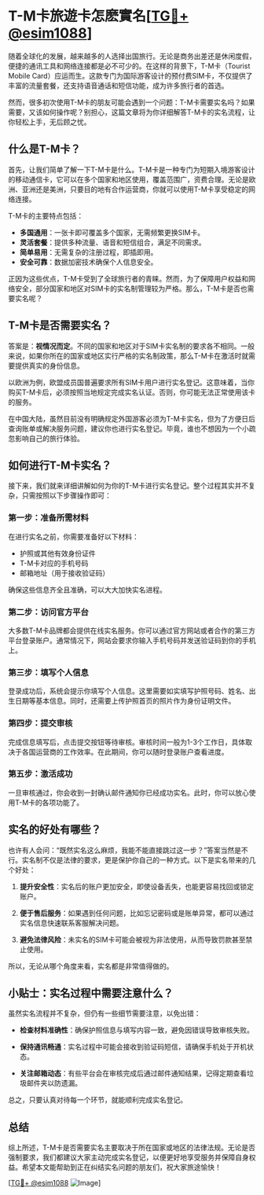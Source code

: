 # T-M卡旅遊卡怎麽實名[[TG💪+ @esim1088](https://t.me/s/esim1088)]

随着全球化的发展，越来越多的人选择出国旅行。无论是商务出差还是休闲度假，便捷的通讯工具和网络连接都是必不可少的。在这样的背景下，T-M卡（Tourist Mobile Card）应运而生。这款专门为国际游客设计的预付费SIM卡，不仅提供了丰富的流量套餐，还支持语音通话和短信功能，成为许多旅行者的首选。

然而，很多初次使用T-M卡的朋友可能会遇到一个问题：T-M卡需要实名吗？如果需要，又该如何操作呢？别担心，这篇文章将为你详细解答T-M卡的实名流程，让你轻松上手，无后顾之忧。

## 什么是T-M卡？

首先，让我们简单了解一下T-M卡是什么。T-M卡是一种专门为短期入境游客设计的移动通信卡，它可以在多个国家和地区使用，覆盖范围广，资费合理。无论是欧洲、亚洲还是美洲，只要目的地有合作运营商，你就可以使用T-M卡享受稳定的网络连接。

T-M卡的主要特点包括：
- **多国通用**：一张卡即可覆盖多个国家，无需频繁更换SIM卡。
- **灵活套餐**：提供多种流量、语音和短信组合，满足不同需求。
- **简单易用**：无需复杂的注册过程，即插即用。
- **安全可靠**：数据加密技术确保个人信息安全。

正因为这些优点，T-M卡受到了全球旅行者的青睐。然而，为了保障用户权益和网络安全，部分国家和地区对SIM卡的实名制管理较为严格。那么，T-M卡是否也需要实名呢？

## T-M卡是否需要实名？

答案是：**视情况而定**。不同的国家和地区对于SIM卡实名制的要求各不相同。一般来说，如果你所在的国家或地区实行严格的实名制政策，那么T-M卡在激活时就需要提供真实的身份信息。

以欧洲为例，欧盟成员国普遍要求所有SIM卡用户进行实名登记。这意味着，当你购买T-M卡后，必须按照当地规定完成实名认证。否则，你可能无法正常使用该卡的服务。

在中国大陆，虽然目前没有明确规定外国游客必须为T-M卡实名，但为了方便日后查询账单或解决服务问题，建议你也进行实名登记。毕竟，谁也不想因为一个小疏忽影响自己的旅行体验。

## 如何进行T-M卡实名？

接下来，我们就来详细讲解如何为你的T-M卡进行实名登记。整个过程其实并不复杂，只需按照以下步骤操作即可：

### 第一步：准备所需材料

在进行实名之前，你需要准备好以下材料：
- 护照或其他有效身份证件
- T-M卡对应的手机号码
- 邮箱地址（用于接收验证码）

确保这些信息齐全且准确，可以大大加快实名进程。

### 第二步：访问官方平台

大多数T-M卡品牌都会提供在线实名服务。你可以通过官方网站或者合作的第三方平台登录账户。通常情况下，网站会要求你输入手机号码并发送验证码到你的手机上。

### 第三步：填写个人信息

登录成功后，系统会提示你填写个人信息。这里需要如实填写护照号码、姓名、出生日期等基本信息。同时，还需要上传护照首页的照片作为身份证明文件。

### 第四步：提交审核

完成信息填写后，点击提交按钮等待审核。审核时间一般为1-3个工作日，具体取决于各国运营商的工作效率。在此期间，你可以随时登录账户查看进度。

### 第五步：激活成功

一旦审核通过，你会收到一封确认邮件通知你已经成功实名。此时，你可以放心使用T-M卡的各项功能了。

## 实名的好处有哪些？

也许有人会问：“既然实名这么麻烦，我能不能直接跳过这一步？”答案当然是不行。实名制不仅是法律的要求，更是保护你自己的一种方式。以下是实名带来的几个好处：

1. **提升安全性**：实名后的账户更加安全，即使设备丢失，也能更容易找回或锁定账户。
   
2. **便于售后服务**：如果遇到任何问题，比如忘记密码或是账单异常，都可以通过实名信息快速联系客服解决问题。

3. **避免法律风险**：未实名的SIM卡可能会被视为非法使用，从而导致罚款甚至禁止使用。

所以，无论从哪个角度来看，实名都是非常值得做的。

## 小贴士：实名过程中需要注意什么？

虽然实名流程并不复杂，但仍有一些细节需要注意，以免出错：

- **检查材料准确性**：确保护照信息与填写内容一致，避免因错误导致审核失败。
  
- **保持通讯畅通**：实名过程中可能会接收到验证码短信，请确保手机处于开机状态。

- **关注邮箱动态**：有些平台会在审核完成后通过邮件通知结果，记得定期查看垃圾邮件夹以防遗漏。

总之，只要认真对待每一个环节，就能顺利完成实名登记。

## 总结

综上所述，T-M卡是否需要实名主要取决于所在国家或地区的法律法规。无论是否强制要求，我们都建议大家主动完成实名登记，以便更好地享受服务并保障自身权益。希望本文能帮助到正在纠结实名问题的朋友们，祝大家旅途愉快！

[[TG💪+ @esim1088](https://t.me/s/esim1088) ![Image](https://i.postimg.cc/4NQfJmqS/Snipaste-2025-05-13-00-14-12.png)]